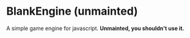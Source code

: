 # BlankEngine (unmainted)
A simple game engine for javascript. **Unmainted, you shouldn't use it.**
